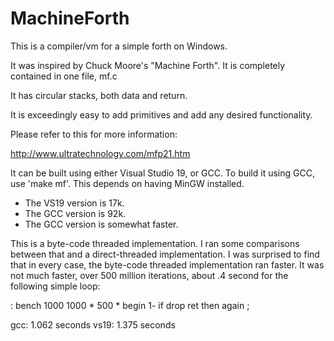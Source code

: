 # MachineForth
This is a compiler/vm for a simple forth on Windows.

It was inspired by Chuck Moore's "Machine Forth". It is completely contained in one file, mf.c

It has circular stacks, both data and return.

It is exceedingly easy to add primitives and add any desired functionality.

Please refer to this for more information:

http://www.ultratechnology.com/mfp21.htm

It can be built using either Visual Studio 19, or GCC. 
To build it using GCC, use 'make mf'. This depends on having MinGW installed.

- The VS19 version is 17k.
- The GCC version is 92k.
- The GCC version is somewhat faster.

This is a byte-code threaded implementation. I ran some comparisons between that and a direct-threaded 
implementation.  I was surprised to find that in every case, the byte-code threaded implementation ran 
faster.  It was not much faster, over 500 million iterations, about .4 second for the following simple loop:

: bench 1000 1000 * 500 * begin 1- if drop ret then again ;

gcc:  1.062 seconds
vs19: 1.375 seconds
